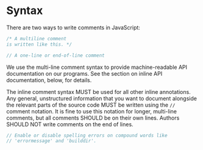 # Syntax

There are two ways to write comments in JavaScript:

```js
/* A multiline comment
is written like this. */

// A one-line or end-of-line comment
```

We use the multi-line comment syntax to provide machine-readable API documentation on our programs. See the section on inline API documentation, below, for details.

The inline comment syntax MUST be used for all other inline annotations. Any general, unstructured information that you want to document alongside the relevant parts of the source code MUST be written using the `//` comment notation. It is fine to use this notation for
longer, multi-line comments, but all comments SHOULD be on their own lines. Authors SHOULD NOT write comments on the end of lines.

```js
// Enable or disable spelling errors on compound words like
// 'errormessage' and 'builddir'.
```
